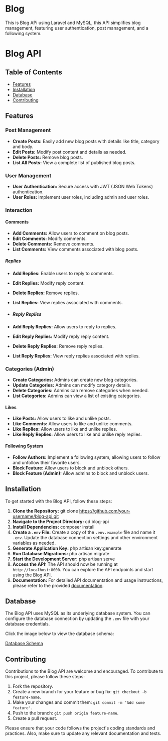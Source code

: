 # Blog
This is Blog APi using Laravel and MySQL, this API simplifies blog management, featuring user authentication, post management, and a following system.
# Blog API

## Table of Contents

- [Features](#features)
- [Installation](#installation)
- [Database](#database)
- [Contributing](#contributing)

## Features

### Post Management

- **Create Posts:** Easily add new blog posts with details like title, category and body.
- **Edit Posts:** Modify post content and details as needed.
- **Delete Posts:** Remove blog posts.
- **List All Posts:** View a complete list of published blog posts.

### User Management

- **User Authentication:** Secure access with JWT (JSON Web Tokens) authentication.
- **User Roles:** Implement user roles, including admin and user roles.

### Interaction

#### Comments

- **Add Comments:** Allow users to comment on blog posts.
- **Edit Comments:** Modify comments.
- **Delete Comments:** Remove comments.
- **List Comments:** View comments associated with blog posts.

##### Replies

- **Add Replies:** Enable users to reply to comments.
- **Edit Replies:** Modify reply content.
- **Delete Replies:** Remove replies.
- **List Replies:** View replies associated with comments.
 
- ##### Reply Replies

- **Add Reply Replies:** Allow users to reply to replies.
- **Edit Reply Replies:** Modify reply reply content.
- **Delete Reply Replies:** Remove reply replies.
- **List Reply Replies:** View reply replies associated with replies.

### Categories (Admin)

- **Create Categories:** Admins can create new blog categories.
- **Update Categories:** Admins can modify category details.
- **Delete Categories:** Admins can remove categories when needed.
- **List Categories:** Admins can view a list of existing categories.

#### Likes

- **Like Posts:** Allow users to like and unlike posts.
- **Like Comments:** Allow users to like and unlike comments.
- **Like Replies:** Allow users to like and unlike replies.
- **Like Reply Replies:** Allow users to like and unlike reply replies.

#### Following System

- **Follow Authors:** Implement a following system, allowing users to follow and unfollow their favorite users.
- **Block Feature:** Allow users to block and unblock others.
- **Block Feature (Admin):** Allow admins to block and unblock users.

## Installation

To get started with the Blog API, follow these steps:
1. **Clone the Repository:**
git clone https://github.com/your-username/blog-api.git
2. **Navigate to the Project Directory:**
cd blog-api
3. **Install Dependencies:**
composer install
4. **Create a `.env` File:**
Create a copy of the `.env.example` file and name it `.env`. Update the database connection settings and other environment variables as needed.
5. **Generate Application Key:**
php artisan key:generate
6. **Run Database Migrations:**
php artisan migrate 
7. **Start the Development Server:**
php artisan serve
8. **Access the API:**
The API should now be running at `http://localhost:8000`. You can explore the API endpoints and start using the Blog API.
9. **Documentation:**
For detailed API documentation and usage instructions, please refer to the provided [documentation](https://documenter.getpostman.com/view/29356608/2s9YJZ5QqM).

## Database

The Blog API uses MySQL as its underlying database system. You can configure the database connection by updating the `.env` file with your database credentials.

Click the image below to view the database schema:

<a href="https://drive.google.com/uc?export=view&id=1GjGRF-zr6naOSh473Z8qYDr1yB69pVj0" target="_blank">
    Database Schema
</a>

## Contributing

Contributions to the Blog API are welcome and encouraged. To contribute to this project, please follow these steps:

1. Fork the repository.
2. Create a new branch for your feature or bug fix: `git checkout -b feature-name`.
3. Make your changes and commit them: `git commit -m 'Add some feature'`.
4. Push to the branch: `git push origin feature-name`.
5. Create a pull request.

Please ensure that your code follows the project's coding standards and practices. Also, make sure to update any relevant documentation and tests.

